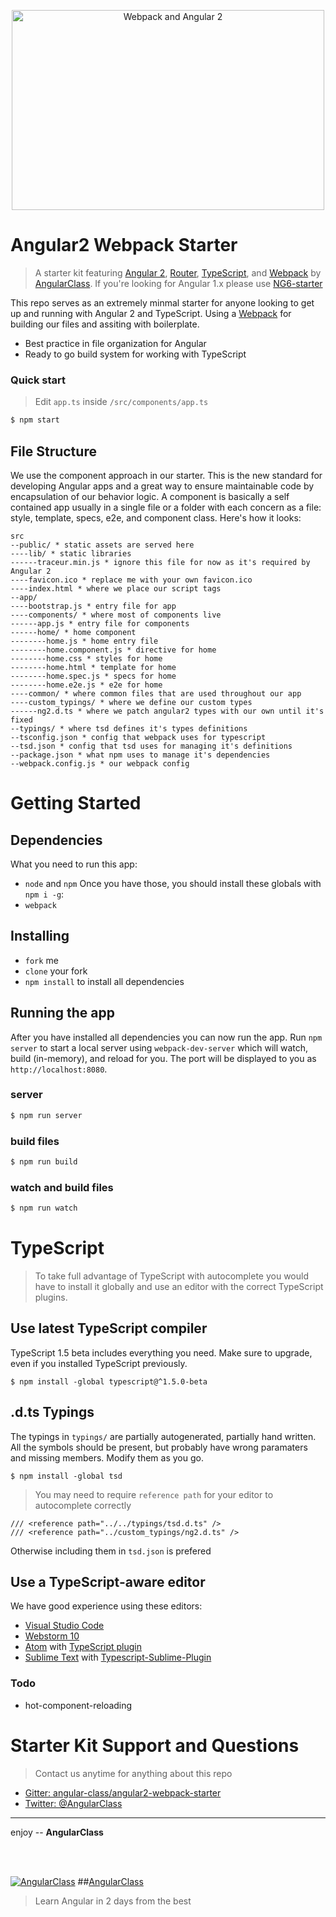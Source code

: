 <p align="center">
  <img src="https://res.cloudinary.com/angularclass/image/upload/v1431925418/webpackAndangular2_dwhus9.png" alt="Webpack and Angular 2" width="500px;" height="320px;"/>
</p>

# Angular2 Webpack Starter
> A starter kit featuring [Angular 2](https://angular.io), [Router](https://angular.io/docs/js/latest/api/router/), [TypeScript](http://www.typescriptlang.org/), and [Webpack](http://webpack.github.io/) by [AngularClass](https://angularclass.com).
If you're looking for Angular 1.x please use [NG6-starter](https://github.com/angular-class/NG6-starter)

This repo serves as an extremely minmal starter for anyone looking to get up and running with Angular 2 and TypeScript. Using a [Webpack](http://webpack.github.io/) for building our files and assiting with boilerplate.
* Best practice in file organization for Angular
* Ready to go build system for working with TypeScript

### Quick start
> Edit `app.ts` inside `/src/components/app.ts`

```bash
$ npm start
```


## File Structure
We use the component approach in our starter. This is the new standard for developing Angular apps and a great way to ensure maintainable code by encapsulation of our behavior logic. A component is basically a self contained app usually in a single file or a folder with each concern as a file: style, template, specs, e2e, and component class. Here's how it looks:
```
src
--public/ * static assets are served here
----lib/ * static libraries
------traceur.min.js * ignore this file for now as it's required by Angular 2
----favicon.ico * replace me with your own favicon.ico
----index.html * where we place our script tags
--app/
----bootstrap.js * entry file for app
----components/ * where most of components live
------app.js * entry file for components
------home/ * home component
--------home.js * home entry file
--------home.component.js * directive for home
--------home.css * styles for home
--------home.html * template for home
--------home.spec.js * specs for home
--------home.e2e.js * e2e for home
----common/ * where common files that are used throughout our app
----custom_typings/ * where we define our custom types
------ng2.d.ts * where we patch angular2 types with our own until it's fixed
--typings/ * where tsd defines it's types definitions
--tsconfig.json * config that webpack uses for typescript
--tsd.json * config that tsd uses for managing it's definitions
--package.json * what npm uses to manage it's dependencies
--webpack.config.js * our webpack config
```

# Getting Started
## Dependencies
What you need to run this app:
* `node` and `npm` 
Once you have those, you should install these globals with `npm i -g`:
* `webpack`
## Installing
* `fork` me
* `clone` your fork
* `npm install` to install all dependencies

## Running the app
After you have installed all dependencies you can now run the app. Run `npm server` to start a local server using `webpack-dev-server` which will watch, build (in-memory), and reload for you. The port will be displayed to you as `http://localhost:8080`.
 
### server
```bash
$ npm run server
```

### build files
```bash
$ npm run build
```

### watch and build files
```bash
$ npm run watch
```

# TypeScript
> To take full advantage of TypeScript with autocomplete you would have to install it globally and use an editor with the correct TypeScript plugins.

## Use latest TypeScript compiler
TypeScript 1.5 beta includes everything you need. Make sure to upgrade, even if you installed TypeScript previously.

    $ npm install -global typescript@^1.5.0-beta

## .d.ts Typings
The typings in `typings/` are partially autogenerated, partially hand
written. All the symbols should be present, but probably have wrong paramaters
and missing members. Modify them as you go.

    $ npm install -global tsd
 > You may need to require `reference path` for your editor to autocomplete correctly
 ```
 /// <reference path="../../typings/tsd.d.ts" />
 /// <reference path="../custom_typings/ng2.d.ts" />
 ```
 Otherwise including them in `tsd.json` is prefered 

## Use a TypeScript-aware editor
We have good experience using these editors:

* [Visual Studio Code](https://code.visualstudio.com/)
* [Webstorm 10](https://www.jetbrains.com/webstorm/download/)
* [Atom](https://atom.io/) with [TypeScript plugin](https://atom.io/packages/atom-typescript)
* [Sublime Text](http://www.sublimetext.com/3) with [Typescript-Sublime-Plugin](https://github.com/Microsoft/Typescript-Sublime-plugin#installation)


### Todo
* hot-component-reloading

# Starter Kit Support and Questions
> Contact us anytime for anything about this repo

* [Gitter: angular-class/angular2-webpack-starter](https://gitter.im/angular-class/angular2-webpack-starter)
* [Twitter: @AngularClass](https://twitter.com/AngularClass)

___

enjoy -- **AngularClass** 

<br><br>

[![AngularClass](https://angularclass.com/images/ng-crown.svg  "Angular Class")](https://angularclass.com)
##[AngularClass](https://angularclass.com)
> Learn Angular in 2 days from the best
